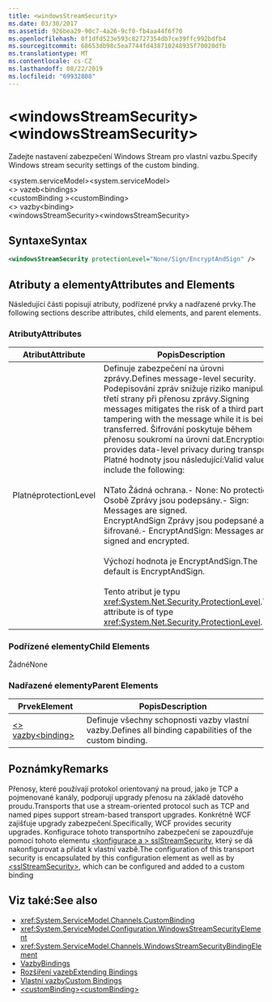 ```yaml
---
title: <windowsStreamSecurity>
ms.date: 03/30/2017
ms.assetid: 926bea29-90c7-4a26-9cf0-fb4aa44f6f70
ms.openlocfilehash: 0f1dfd523e593c82727354db7ce39ffc992bdfb4
ms.sourcegitcommit: 68653db98c5ea7744fd438710248935f70020dfb
ms.translationtype: MT
ms.contentlocale: cs-CZ
ms.lasthandoff: 08/22/2019
ms.locfileid: "69932808"
---
```

# <a name="windowsstreamsecurity"></a><span data-ttu-id="5d5e1-101">\<windowsStreamSecurity></span><span class="sxs-lookup"><span data-stu-id="5d5e1-101">\<windowsStreamSecurity></span></span>
<span data-ttu-id="5d5e1-102">Zadejte nastavení zabezpečení Windows Stream pro vlastní vazbu.</span><span class="sxs-lookup"><span data-stu-id="5d5e1-102">Specify Windows stream security settings of the custom binding.</span></span>  
  
 <span data-ttu-id="5d5e1-103">\<system.serviceModel></span><span class="sxs-lookup"><span data-stu-id="5d5e1-103">\<system.serviceModel></span></span>  
<span data-ttu-id="5d5e1-104">\<> vazeb</span><span class="sxs-lookup"><span data-stu-id="5d5e1-104">\<bindings></span></span>  
<span data-ttu-id="5d5e1-105">\<customBinding ></span><span class="sxs-lookup"><span data-stu-id="5d5e1-105">\<customBinding></span></span>  
<span data-ttu-id="5d5e1-106">\<> vazby</span><span class="sxs-lookup"><span data-stu-id="5d5e1-106">\<binding></span></span>  
<span data-ttu-id="5d5e1-107">\<windowsStreamSecurity></span><span class="sxs-lookup"><span data-stu-id="5d5e1-107">\<windowsStreamSecurity></span></span>  
  
## <a name="syntax"></a><span data-ttu-id="5d5e1-108">Syntaxe</span><span class="sxs-lookup"><span data-stu-id="5d5e1-108">Syntax</span></span>  
  
```xml  
<windowsStreamSecurity protectionLevel="None/Sign/EncryptAndSign" />
```  
  
## <a name="attributes-and-elements"></a><span data-ttu-id="5d5e1-109">Atributy a elementy</span><span class="sxs-lookup"><span data-stu-id="5d5e1-109">Attributes and Elements</span></span>  
 <span data-ttu-id="5d5e1-110">Následující části popisují atributy, podřízené prvky a nadřazené prvky.</span><span class="sxs-lookup"><span data-stu-id="5d5e1-110">The following sections describe attributes, child elements, and parent elements.</span></span>  
  
### <a name="attributes"></a><span data-ttu-id="5d5e1-111">Atributy</span><span class="sxs-lookup"><span data-stu-id="5d5e1-111">Attributes</span></span>  
  
|<span data-ttu-id="5d5e1-112">Atribut</span><span class="sxs-lookup"><span data-stu-id="5d5e1-112">Attribute</span></span>|<span data-ttu-id="5d5e1-113">Popis</span><span class="sxs-lookup"><span data-stu-id="5d5e1-113">Description</span></span>|  
|---------------|-----------------|  
|<span data-ttu-id="5d5e1-114">Platné</span><span class="sxs-lookup"><span data-stu-id="5d5e1-114">protectionLevel</span></span>|<span data-ttu-id="5d5e1-115">Definuje zabezpečení na úrovni zprávy.</span><span class="sxs-lookup"><span data-stu-id="5d5e1-115">Defines message-level security.</span></span> <span data-ttu-id="5d5e1-116">Podepisování zpráv snižuje riziko manipulace třetí strany při přenosu zprávy.</span><span class="sxs-lookup"><span data-stu-id="5d5e1-116">Signing messages mitigates the risk of a third party tampering with the message while it is being transferred.</span></span> <span data-ttu-id="5d5e1-117">Šifrování poskytuje během přenosu soukromí na úrovni dat.</span><span class="sxs-lookup"><span data-stu-id="5d5e1-117">Encryption provides data-level privacy during transport.</span></span> <span data-ttu-id="5d5e1-118">Platné hodnoty jsou následující:</span><span class="sxs-lookup"><span data-stu-id="5d5e1-118">Valid values include the following:</span></span><br /><br /> <span data-ttu-id="5d5e1-119">NTato Žádná ochrana.</span><span class="sxs-lookup"><span data-stu-id="5d5e1-119">-   None: No protection.</span></span><br /><span data-ttu-id="5d5e1-120">Osobě Zprávy jsou podepsány.</span><span class="sxs-lookup"><span data-stu-id="5d5e1-120">-   Sign: Messages are signed.</span></span><br /><span data-ttu-id="5d5e1-121">EncryptAndSign Zprávy jsou podepsané a šifrované.</span><span class="sxs-lookup"><span data-stu-id="5d5e1-121">-   EncryptAndSign: Messages are signed and encrypted.</span></span><br /><br /> <span data-ttu-id="5d5e1-122">Výchozí hodnota je EncryptAndSign.</span><span class="sxs-lookup"><span data-stu-id="5d5e1-122">The default is EncryptAndSign.</span></span><br /><br /> <span data-ttu-id="5d5e1-123">Tento atribut je typu <xref:System.Net.Security.ProtectionLevel>.</span><span class="sxs-lookup"><span data-stu-id="5d5e1-123">This attribute is of type <xref:System.Net.Security.ProtectionLevel>.</span></span>|  
  
### <a name="child-elements"></a><span data-ttu-id="5d5e1-124">Podřízené elementy</span><span class="sxs-lookup"><span data-stu-id="5d5e1-124">Child Elements</span></span>  
 <span data-ttu-id="5d5e1-125">Žádné</span><span class="sxs-lookup"><span data-stu-id="5d5e1-125">None</span></span>  
  
### <a name="parent-elements"></a><span data-ttu-id="5d5e1-126">Nadřazené elementy</span><span class="sxs-lookup"><span data-stu-id="5d5e1-126">Parent Elements</span></span>  
  
|<span data-ttu-id="5d5e1-127">Prvek</span><span class="sxs-lookup"><span data-stu-id="5d5e1-127">Element</span></span>|<span data-ttu-id="5d5e1-128">Popis</span><span class="sxs-lookup"><span data-stu-id="5d5e1-128">Description</span></span>|  
|-------------|-----------------|  
|[<span data-ttu-id="5d5e1-129">\<> vazby</span><span class="sxs-lookup"><span data-stu-id="5d5e1-129">\<binding></span></span>](../../../misc/binding.md)|<span data-ttu-id="5d5e1-130">Definuje všechny schopnosti vazby vlastní vazby.</span><span class="sxs-lookup"><span data-stu-id="5d5e1-130">Defines all binding capabilities of the custom binding.</span></span>|  
  
## <a name="remarks"></a><span data-ttu-id="5d5e1-131">Poznámky</span><span class="sxs-lookup"><span data-stu-id="5d5e1-131">Remarks</span></span>  
 <span data-ttu-id="5d5e1-132">Přenosy, které používají protokol orientovaný na proud, jako je TCP a pojmenované kanály, podporují upgrady přenosu na základě datového proudu.</span><span class="sxs-lookup"><span data-stu-id="5d5e1-132">Transports that use a stream-oriented protocol such as TCP and named pipes support stream-based transport upgrades.</span></span> <span data-ttu-id="5d5e1-133">Konkrétně WCF zajišťuje upgrady zabezpečení.</span><span class="sxs-lookup"><span data-stu-id="5d5e1-133">Specifically, WCF provides security upgrades.</span></span> <span data-ttu-id="5d5e1-134">Konfigurace tohoto transportního zabezpečení se zapouzdřuje pomocí tohoto elementu [ \<konfigurace a > sslStreamSecurity](sslstreamsecurity.md), který se dá nakonfigurovat a přidat k vlastní vazbě.</span><span class="sxs-lookup"><span data-stu-id="5d5e1-134">The configuration of this transport security is encapsulated by this configuration element  as well as by [\<sslStreamSecurity>](sslstreamsecurity.md), which can be configured and added to a custom binding</span></span>  
  
## <a name="see-also"></a><span data-ttu-id="5d5e1-135">Viz také:</span><span class="sxs-lookup"><span data-stu-id="5d5e1-135">See also</span></span>

- <xref:System.ServiceModel.Channels.CustomBinding>
- <xref:System.ServiceModel.Configuration.WindowsStreamSecurityElement>
- <xref:System.ServiceModel.Channels.WindowsStreamSecurityBindingElement>
- [<span data-ttu-id="5d5e1-136">Vazby</span><span class="sxs-lookup"><span data-stu-id="5d5e1-136">Bindings</span></span>](../../../wcf/bindings.md)
- [<span data-ttu-id="5d5e1-137">Rozšíření vazeb</span><span class="sxs-lookup"><span data-stu-id="5d5e1-137">Extending Bindings</span></span>](../../../wcf/extending/extending-bindings.md)
- [<span data-ttu-id="5d5e1-138">Vlastní vazby</span><span class="sxs-lookup"><span data-stu-id="5d5e1-138">Custom Bindings</span></span>](../../../wcf/extending/custom-bindings.md)
- [<span data-ttu-id="5d5e1-139">\<customBinding></span><span class="sxs-lookup"><span data-stu-id="5d5e1-139">\<customBinding></span></span>](custombinding.md)
